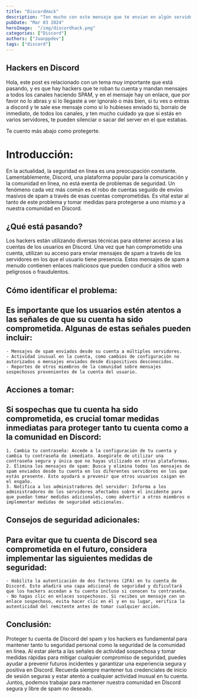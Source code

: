 ```yaml
---
title: "DiscordHack"
description: "Ten mucho con este mensaje que te envian en algún servidor."
pubDate: "Mar 03 2024"
heroImage:  "/img/discordhack.png"
categories: ["Discord"]
authors: ["Juanppdev"]
tags: ["discord"]
---
```


## Hackers en Discord

Hola, este post es relacionado con un tema muy importante que está pasando, y es que hay hackers que te roban tu cuenta y mandan mensajes a todos los canales haciendo SPAM, y en el mensaje hay un enlace, que por favor no lo abras y si lo llegaste a ver ignoralo o más bien, si tu ves o entras a discord y te sale ese mensaje como si lo hubieses enviado tú, borralo de inmediato, de todos los canales, y ten mucho cuidado ya que si estás en varios servidores, te pueden silenciar o sacar del server en el que estabas.

Te cuento más abajo como protegerte.

# Introducción:
En la actualidad, la seguridad en línea es una preocupación constante. Lamentablemente, Discord, una plataforma popular para la comunicación y la comunidad en línea, no está exenta de problemas de seguridad. Un fenómeno cada vez más común es el robo de cuentas seguido de envíos masivos de spam a través de esas cuentas comprometidas. Es vital estar al tanto de este problema y tomar medidas para protegerse a uno mismo y a nuestra comunidad en Discord.

## ¿Qué está pasando?
Los hackers están utilizando diversas técnicas para obtener acceso a las cuentas de los usuarios en Discord. Una vez que han comprometido una cuenta, utilizan su acceso para enviar mensajes de spam a través de los servidores en los que el usuario tiene presencia. Estos mensajes de spam a menudo contienen enlaces maliciosos que pueden conducir a sitios web peligrosos o fraudulentos.

## Cómo identificar el problema:
Es importante que los usuarios estén atentos a las señales de que su cuenta ha sido comprometida. Algunas de estas señales pueden incluir:
------------------
    - Mensajes de spam enviados desde su cuenta a múltiples servidores.
    - Actividad inusual en la cuenta, como cambios de configuración no autorizados o mensajes enviados desde dispositivos desconocidos.
    - Reportes de otros miembros de la comunidad sobre mensajes sospechosos provenientes de la cuenta del usuario.

## Acciones a tomar:
Si sospechas que tu cuenta ha sido comprometida, es crucial tomar medidas inmediatas para proteger tanto tu cuenta como a la comunidad en Discord:
------------------
    1. Cambia tu contraseña: Accede a la configuración de tu cuenta y cambia tu contraseña de inmediato. Asegúrate de utilizar una contraseña segura y única que no hayas utilizado en otras plataformas.
    2. Elimina los mensajes de spam: Busca y elimina todos los mensajes de spam enviados desde tu cuenta en los diferentes servidores en los que estás presente. Esto ayudará a prevenir que otros usuarios caigan en el engaño.
    3. Notifica a los administradores del servidor: Informa a los administradores de los servidores afectados sobre el incidente para que puedan tomar medidas adicionales, como advertir a otros miembros o implementar medidas de seguridad adicionales.

## Consejos de seguridad adicionales:
Para evitar que tu cuenta de Discord sea comprometida en el futuro, considera implementar las siguientes medidas de seguridad:
------------------
    - Habilita la autenticación de dos factores (2FA) en tu cuenta de Discord. Esto añadirá una capa adicional de seguridad y dificultará que los hackers accedan a tu cuenta incluso si conocen tu contraseña.
    - No hagas clic en enlaces sospechosos. Si recibes un mensaje con un enlace sospechoso, evita hacer clic en él y en su lugar, verifica la autenticidad del remitente antes de tomar cualquier acción.

## Conclusión:
Proteger tu cuenta de Discord del spam y los hackers es fundamental para mantener tanto tu seguridad personal como la seguridad de la comunidad en línea. Al estar alerta a las señales de actividad sospechosa y tomar medidas rápidas para mitigar cualquier compromiso de seguridad, puedes ayudar a prevenir futuros incidentes y garantizar una experiencia segura y positiva en Discord. Recuerda siempre mantener tus credenciales de inicio de sesión seguras y estar atento a cualquier actividad inusual en tu cuenta. Juntos, podemos trabajar para mantener nuestra comunidad en Discord segura y libre de spam no deseado.